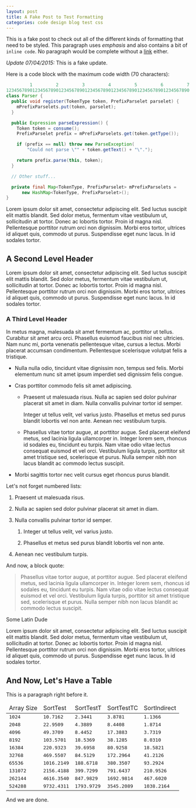 ```yaml
---
layout: post
title: A Fake Post to Test Formatting
categories: code design blog test css
---
```


This is a fake post to check out all of the different kinds of formatting that need to be styled. This paragraph uses *emphasis* and also contains a bit of `inline code`. No paragraph would be complete without a [link](/) either.

<div class="update">
<p><em>Update 07/04/2015:</em> This is a fake update.</p>
</div>

Here is a code block with the maximum code width (70 characters):

```java
         1         2         3         4         5         6         7
1234567890123456789012345678901234567890123456789012345678901234567890
class Parser {
  public void register(TokenType token, PrefixParselet parselet) {
    mPrefixParselets.put(token, parselet);
  }

  public Expression parseExpression() {
    Token token = consume();
    PrefixParselet prefix = mPrefixParselets.get(token.getType());

    if (prefix == null) throw new ParseException(
        "Could not parse \"" + token.getText() + "\".");

    return prefix.parse(this, token);
  }

  // Other stuff...

  private final Map<TokenType, PrefixParselet> mPrefixParselets =
      new HashMap<TokenType, PrefixParselet>();
}
```

Lorem ipsum dolor sit amet, consectetur adipiscing elit. Sed luctus suscipit elit mattis blandit. Sed dolor metus, fermentum vitae vestibulum ut, sollicitudin at tortor. Donec ac lobortis tortor. Proin id magna nisl. Pellentesque porttitor rutrum orci non dignissim. Morbi eros tortor, ultrices id aliquet quis, commodo ut purus. Suspendisse eget nunc lacus. In id sodales tortor.

## A Second Level Header

Lorem ipsum dolor sit amet, consectetur adipiscing elit. Sed luctus suscipit elit mattis blandit. Sed dolor metus, fermentum vitae vestibulum ut, sollicitudin at tortor. Donec ac lobortis tortor. Proin id magna nisl. Pellentesque porttitor rutrum orci non dignissim. Morbi eros tortor, ultrices id aliquet quis, commodo ut purus. Suspendisse eget nunc lacus. In id sodales tortor.

### A Third Level Header

In metus magna, malesuada sit amet fermentum ac, porttitor ut tellus. Curabitur sit amet arcu orci. Phasellus euismod faucibus nisl nec ultricies. Nam nunc mi, porta venenatis pellentesque vitae, cursus a lectus. Morbi placerat accumsan condimentum. Pellentesque scelerisque volutpat felis a tristique.

* Nulla nulla odio, tincidunt vitae dignissim non, tempus sed felis. Morbi elementum nunc sit amet ipsum imperdiet sed dignissim felis congue.

* Cras porttitor commodo felis sit amet adipiscing.

    * Praesent ut malesuada risus. Nulla ac sapien sed dolor pulvinar placerat sit amet in diam. Nulla convallis pulvinar tortor id semper.

        Integer ut tellus velit, vel varius justo. Phasellus et metus sed purus blandit lobortis vel non ante. Aenean nec vestibulum turpis.

    * Phasellus vitae tortor augue, at porttitor augue. Sed placerat eleifend metus, sed lacinia ligula ullamcorper in. Integer lorem sem, rhoncus id sodales eu, tincidunt eu turpis. Nam vitae odio vitae lectus consequat euismod et vel orci. Vestibulum ligula turpis, porttitor sit amet tristique sed, scelerisque et purus. Nulla semper nibh non lacus blandit ac commodo lectus suscipit.

* Morbi sagittis tortor nec velit cursus eget rhoncus purus blandit.

Let's not forget numbered lists:

1. Praesent ut malesuada risus.

2. Nulla ac sapien sed dolor pulvinar placerat sit amet in diam.

3. Nulla convallis pulvinar tortor id semper.

    1. Integer ut tellus velit, vel varius justo.

    2. Phasellus et metus sed purus blandit lobortis vel non ante.

4. Aenean nec vestibulum turpis.

And now, a block quote:

> Phasellus vitae tortor augue, at porttitor augue. Sed placerat eleifend metus, sed lacinia ligula ullamcorper in. Integer lorem sem, rhoncus id sodales eu, tincidunt eu turpis. Nam vitae odio vitae lectus consequat euismod et vel orci. Vestibulum ligula turpis, porttitor sit amet tristique sed, scelerisque et purus. Nulla semper nibh non lacus blandit ac commodo lectus suscipit.

<p class="cite">Some Latin Dude</p>

Lorem ipsum dolor sit amet, consectetur adipiscing elit. Sed luctus suscipit elit mattis blandit. Sed dolor metus, fermentum vitae vestibulum ut, sollicitudin at tortor. Donec ac lobortis tortor. Proin id magna nisl. Pellentesque porttitor rutrum orci non dignissim. Morbi eros tortor, ultrices id aliquet quis, commodo ut purus. Suspendisse eget nunc lacus. In id sodales tortor.

## And Now, Let's Have a Table

This is a paragraph right before it.

<div class="table">
<table>
<thead>
<tr>
<td class="right">Array Size</td>
<td class="right">SortTest</td>
<td class="right">SortTestT</td>
<td class="right">SortTestTC</td>
<td class="right">SortIndirect</td>
</tr>
</thead>
<tr>
<td class="right"><tt>1024</tt></td>
<td class="right"><tt>10.7162</tt></td>
<td class="right"><tt>2.3441</tt></td>
<td class="right"><tt>3.8781</tt></td>
<td class="right"><tt>1.1366</tt></td>
</tr>
<tr>
<td class="right"><tt>2048</tt></td>
<td class="right"><tt>22.9509</tt></td>
<td class="right"><tt>4.3889</tt></td>
<td class="right"><tt>8.4408</tt></td>
<td class="right"><tt>1.8714</tt></td>
</tr>
<tr>
<td class="right"><tt>4096</tt></td>
<td class="right"><tt>49.3709</tt></td>
<td class="right"><tt>8.4452</tt></td>
<td class="right"><tt>17.3883</tt></td>
<td class="right"><tt>3.7319</tt></td>
</tr>
<tr>
<td class="right"><tt>8192</tt></td>
<td class="right"><tt>103.5701</tt></td>
<td class="right"><tt>18.5369</tt></td>
<td class="right"><tt>38.1285</tt></td>
<td class="right"><tt>8.0310</tt></td>
</tr>
<tr>
<td class="right"><tt>16384</tt></td>
<td class="right"><tt>220.9323</tt></td>
<td class="right"><tt>39.6958</tt></td>
<td class="right"><tt>80.9258</tt></td>
<td class="right"><tt>18.5821</tt></td>
</tr>
<tr>
<td class="right"><tt>32768</tt></td>
<td class="right"><tt>469.5507</tt></td>
<td class="right"><tt>84.5129</tt></td>
<td class="right"><tt>172.2964</tt></td>
<td class="right"><tt>41.2126</tt></td>
</tr>
<tr>
<td class="right"><tt>65536</tt></td>
<td class="right"><tt>1016.2149</tt></td>
<td class="right"><tt>188.6718</tt></td>
<td class="right"><tt>380.3507</tt></td>
<td class="right"><tt>93.2924</tt></td>
</tr>
<tr>
<td class="right"><tt>131072</tt></td>
<td class="right"><tt>2156.4188</tt></td>
<td class="right"><tt>399.7299</tt></td>
<td class="right"><tt>791.6437</tt></td>
<td class="right"><tt>210.9526</tt></td>
</tr>
<tr>
<td class="right"><tt>262144</tt></td>
<td class="right"><tt>4616.3540</tt></td>
<td class="right"><tt>847.9829</tt></td>
<td class="right"><tt>1692.9814</tt></td>
<td class="right"><tt>467.6020</tt></td>
</tr>
<tr>
<td class="right"><tt>524288</tt></td>
<td class="right"><tt>9732.4311</tt></td>
<td class="right"><tt>1793.9729</tt></td>
<td class="right"><tt>3545.2089</tt></td>
<td class="right"><tt>1038.2164</tt></td>
</tr>
</table>
</div>

And we are done.
